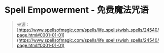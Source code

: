 <!--yml

category: 未分类

date: 2024-06-12 19:10:31

-->

# Spell Empowerment - 免费魔法咒语

> 来源：[https://www.spellsofmagic.com/spells/life_spells/wish_spells/24540/page.html#0001-01-01](https://www.spellsofmagic.com/spells/life_spells/wish_spells/24540/page.html#0001-01-01)
